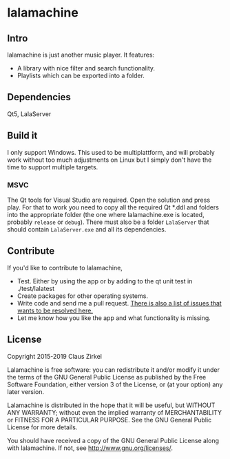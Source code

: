 # lalamachine

## Intro

lalamachine is just another music player. It features:

* A library with nice filter and search functionality.
* Playlists which can be exported into a folder.

## Dependencies

Qt5, LalaServer

## Build it

I only support Windows. This used to be multiplattform, and will probably work without too much adjustments on Linux but I simply don't have the time to support multiple targets.

### MSVC

The Qt tools for Visual Studio are required. Open the solution and press play. For that to work you need to copy all the required Qt *.ddl and folders into the appropriate folder (the one where lalamachine.exe is located, probably `release` or `debug`). There must also be a folder `LalaServer` that should contain `LalaServer.exe` and all its dependencies.

## Contribute

If you'd like to contribute to lalamachine,

* Test. Either by using the app or by adding to the qt unit test in ./test/lalatest
* Create packages for other operating systems.
* Write code and send me a pull request. [There is also a list of issues that wants to be resolved here.](https://github.com/space-santa/lalamachine/projects/1)
* Let me know how you like the app and what functionality is missing.

## License

Copyright 2015-2019 Claus Zirkel

Lalamachine is free software: you can redistribute it and/or modify
it under the terms of the GNU General Public License as published by
the Free Software Foundation, either version 3 of the License, or
(at your option) any later version.

Lalamachine is distributed in the hope that it will be useful,
but WITHOUT ANY WARRANTY; without even the implied warranty of
MERCHANTABILITY or FITNESS FOR A PARTICULAR PURPOSE.  See the
GNU General Public License for more details.

You should have received a copy of the GNU General Public License
along with lalamachine.  If not, see <http://www.gnu.org/licenses/>.
